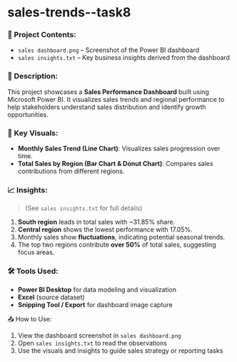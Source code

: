 # sales-trends--task8
### 📁 Project Contents:

* `sales dashboard.png` – Screenshot of the Power BI dashboard
* `sales insights.txt` – Key business insights derived from the dashboard

### 🧾 Description:

This project showcases a **Sales Performance Dashboard** built using Microsoft Power BI. It visualizes sales trends and regional performance to help stakeholders understand sales distribution and identify growth opportunities.


### 📌 Key Visuals:

* **Monthly Sales Trend (Line Chart)**: Visualizes sales progression over time.
* **Total Sales by Region (Bar Chart & Donut Chart)**: Compares sales contributions from different regions.

### 📈 Insights:

> (See `sales insights.txt` for full details)

1. **South region** leads in total sales with \~31.85% share.
2. **Central region** shows the lowest performance with 17.05%.
3. Monthly sales show **fluctuations**, indicating potential seasonal trends.
4. The top two regions contribute **over 50%** of total sales, suggesting focus areas.

### 🛠 Tools Used:

* **Power BI Desktop** for data modeling and visualization
* **Excel** (source dataset)
* **Snipping Tool / Export** for dashboard image capture


📤 How to Use:

1. View the dashboard screenshot in `sales dashboard.png`
2. Open `sales insights.txt` to read the observations
3. Use the visuals and insights to guide sales strategy or reporting tasks

